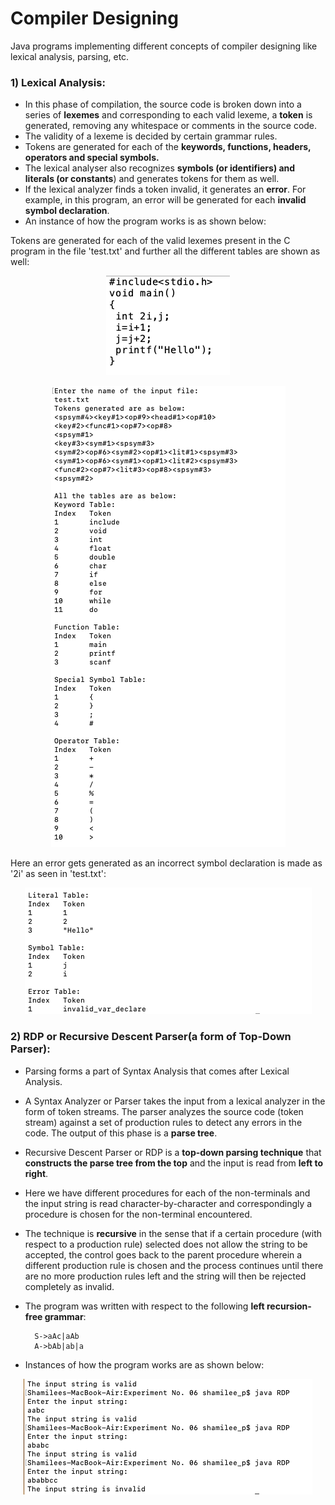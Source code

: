 # Compiler Designing
Java programs implementing different concepts of compiler designing like lexical analysis, parsing, etc.

### 1) Lexical Analysis: ###
- In this phase of compilation, the source code is broken down into a series of **lexemes** and corresponding to each valid lexeme, a **token** is generated, removing any whitespace or comments in the source code.
- The validity of a lexeme is decided by certain grammar rules.
- Tokens are generated for each of the **keywords, functions, headers, operators and special symbols.**
- The lexical analyser also recognizes **symbols (or identifiers) and literals (or constants**) and generates tokens for them as well. 
- If the lexical analyzer finds a token invalid, it generates an **error**. For example, in this program, an error will be generated for each **invalid symbol declaration**.
- An instance of how the program works is as shown below:

Tokens are generated for each of the valid lexemes present in the C program in the file 'test.txt' and further all the different tables are shown as well:

<p align="center">
  <img src="https://github.com/shamilee05/Compiler-Designing/blob/master/Lexical%20Analyzer/test.png">
</p>

<p align="center">
  <img src="https://github.com/shamilee05/Compiler-Designing/blob/master/Lexical%20Analyzer/Lexical_1.png">
</p>

Here an error gets generated as an incorrect symbol declaration is made as '2i' as seen in 'test.txt':
<p align="center">
  <img src="https://github.com/shamilee05/Compiler-Designing/blob/master/Lexical%20Analyzer/Lexical_2.png">
</p>

### 2) RDP or Recursive Descent Parser(a form of Top-Down Parser): ###
- Parsing forms a part of Syntax Analysis that comes after Lexical Analysis. 
- A Syntax Analyzer or Parser takes the input from a lexical analyzer in the form of token streams. The parser analyzes the source code (token stream) against a set of production rules to detect any errors in the code. The output of this phase is a **parse tree**.
- Recursive Descent Parser or RDP is a **top-down parsing technique** that **constructs the parse tree from the top** and the input is read from **left to right**.
- Here we have different procedures for each of the non-terminals and the input string is read character-by-character and correspondingly a procedure is chosen for the non-terminal encountered.
- The technique is **recursive** in the sense that if a certain procedure (with respect to a production rule) selected does not allow the string to be accepted, the control goes back to the parent procedure wherein a different production rule is chosen and the process continues until there are no more production rules left and the string will then be rejected completely as invalid.
- The program was written with respect to the following **left recursion-free grammar**:

        S->aAc|aAb
        A->bAb|ab|a
        
- Instances of how the program works are as shown below:
<p align="center">
  <img src="https://github.com/shamilee05/Compiler-Designing/blob/master/Recursive%20Descent%20Parser/RDP.png">
</p>

